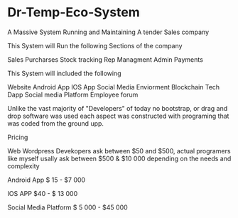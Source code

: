 # Dr-Temp-Eco-System
A Massive System Running and Maintaining A tender Sales company

This System will Run the following Sections of the company 
  
  Sales
  Purcharses
  Stock tracking
  Rep Managment
  Admin 
  Payments 
  
 This System will included the following
 
 Website
 Android App
 IOS App
 Social Media Enviorment
 Blockchain Tech
 Dapp
 Social media Platform
 Employee forum


Unlike the vast majority of "Developers" of today no bootstrap, or drag and drop software was used  each aspect was constructed 
with programing that was coded from the ground upp.

Pricing 

Web
Wordpress  Devekopers ask between $50 and $500,
actual programers like myself usally ask between $500 & $10 000 depending on the needs and complexity

Android App
$ 15 - $7 000

IOS APP
$40 - $ 13 000 

Social Media Platform
$ 5 000 - $45 000
